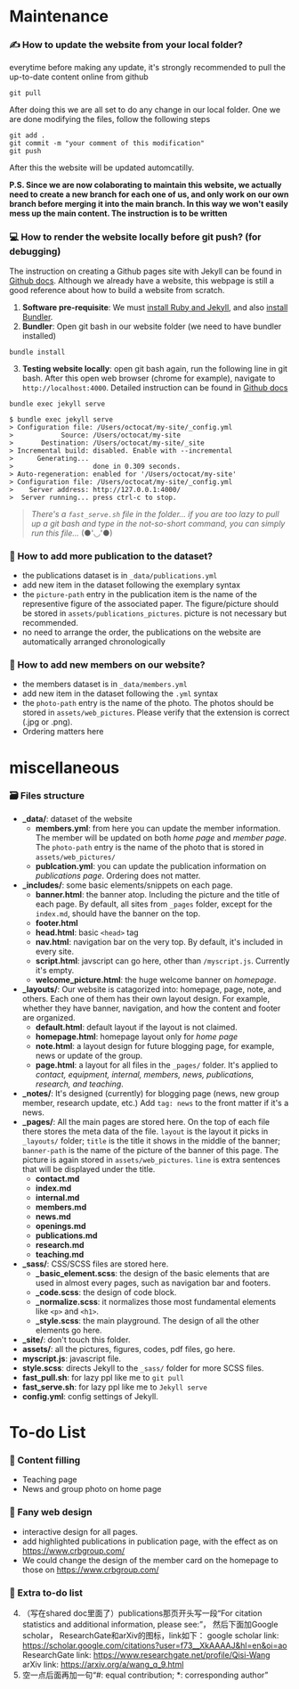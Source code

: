 # Maintenance
### ✍️ How to update the website from your local folder?
everytime before making any update, it's strongly recommended to pull the up-to-date content online from github
```git
git pull
```
After doing this we are all set to do any change in our local folder. One we are done modifying the files, follow the following steps
```git
git add .
git commit -m "your comment of this modification"
git push
```
After this the website will be updated automcatilly. 

**P.S. Since we are now colaborating to maintain this website, we actually need to create a new branch for each one of us, and only work on our own branch before merging it into the main branch. In this way we won't easily mess up the main content. The instruction is to be written**

### 💻 How to render the website locally before git push? (for debugging)
The instruction on creating a Github pages site with Jekyll can be found in [Github docs](https://docs.github.com/en/pages/setting-up-a-github-pages-site-with-jekyll/creating-a-github-pages-site-with-jekyll). Although we already have a website, this webpage is still a good reference about how to build a website from scratch.

1. **Software pre-requisite**: We must [install Ruby and Jekyll](https://jekyllrb.com/docs/installation/windows/), and also [install Bundler](https://bundler.io/).
2. **Bundler**: Open git bash in our website folder (we need to have bundler installed)
```git
bundle install
```
3. **Testing website locally**: open git bash again, run the following line in git bash. After this open web browser (chrome for example), navigate to `http://localhost:4000`. Detailed instruction can be found in [Github docs](https://docs.github.com/en/pages/setting-up-a-github-pages-site-with-jekyll/testing-your-github-pages-site-locally-with-jekyll)
```git
bundle exec jekyll serve
```
```git
$ bundle exec jekyll serve
> Configuration file: /Users/octocat/my-site/_config.yml
>            Source: /Users/octocat/my-site
>       Destination: /Users/octocat/my-site/_site
> Incremental build: disabled. Enable with --incremental
>      Generating...
>                    done in 0.309 seconds.
> Auto-regeneration: enabled for '/Users/octocat/my-site'
> Configuration file: /Users/octocat/my-site/_config.yml
>    Server address: http://127.0.0.1:4000/
>  Server running... press ctrl-c to stop.
```

> *There's a `fast_serve.sh` file in the folder... if you are too lazy to pull up a git bash and type in the not-so-short command, you can simply run this file...*
>  (●'◡'●)


### 📖 How to add more publication to the dataset?
- the publications dataset is in `_data/publications.yml`
- add new item in the dataset following the exemplary syntax
- the `picture-path` entry in the publication item is the name of the representive figure of the associated paper. The figure/picture should be stored in `assets/publications_pictures`. picture is not necessary but recommended.
- no need to arrange the order, the publications on the website are automatically arranged chronologically

### 🧙 How to add new members on our website?
- the members dataset is in `_data/members.yml`
- add new item in the dataset following the `.yml` syntax
- the `photo-path` entry is the name of the photo. The photos should be stored in `assets/web_pictures`. Please verify that the extension is correct (.jpg or .png).
- Ordering matters here




# miscellaneous
### 🗃️ Files structure
- **_data/**: dataset of the website 
    - **members.yml**: from here you can update the member information. The member will be updated on both *home page* and *member page*. The `photo-path` entry is the name of the photo that is stored in `assets/web_pictures/` 
    - **publcation.yml**: you can update the publication information on *publications page*. Ordering does not matter.
- **_includes/**: some basic elements/snippets on each page.
    - **banner.html**: the banner atop. Including the picture and the title of each page. By default, all sites from `_pages` folder, except for the `index.md`, should have the banner on the top.
    - **footer.html**
    - **head.html**: basic `<head>` tag
    - **nav.html**: navigation bar on the very top. By default, it's included in every site. 
    - **script.html**: javscript can go here, other than `/myscript.js`. Currently it's empty.
    - **welcome_picture.html**: the huge welcome banner on *homepage*. 
- **_layouts/**: Our website is catagorized into: homepage, page, note, and others. Each one of them has their own layout design. For example, whether they have banner, navigation, and how the content and footer are organized.
    - **default.html**: default layout if the layout is not claimed.
    - **homepage.html**: homepage layout only for *home page*
    - **note.html**: a layout design for future blogging page, for example, news or update of the group.
    - **page.html**: a layout for all files in the `_pages/` folder. It's applied to *contact, equipment, internal, members, news, publications, research, and teaching*.
- **_notes/**: It's designed (currently) for blogging page (news, new group member, research update, etc.) Add `tag: news` to the front matter if it's a news.
- **_pages/**: All the main pages are stored here. On the top of each file there stores the meta data of the file. `layout` is the layout it picks in `_layouts/` folder; `title` is the title it shows in the middle of the banner; `banner-path` is the name of the picture of the banner of this page. The picture is again stored in `assets/web_pictures`. `line` is extra sentences that will be displayed under the title.  
    - **contact.md**
    - **index.md**
    - **internal.md**
    - **members.md**
    - **news.md**
    - **openings.md**
    - **publications.md**
    - **research.md**
    - **teaching.md**
- **_sass/**: CSS/SCSS files are stored here.
    - **_basic_element.scss**: the design of the basic elements that are used in almost every pages, such as navigation bar and footers.
    - **_code.scss**: the design of code block.
    - **_normalize.scss**: it normalizes those most fundamental elements like `<p>` and `<h1>`.
    - **_style.scss**: the main playground. The design of all the other elements go here.
- **_site/**: don't touch this folder.
- **assets/**: all the pictures, figures, codes, pdf files, go here. 
- **myscript.js**: javascript file. 
- **style.scss**: directs Jekyll to the `_sass/` folder for more SCSS files.
- **fast_pull.sh**: for lazy ppl like me to `git pull`
- **fast_serve.sh**: for lazy ppl like me to `Jekyll serve`
- **config.yml**: config settings of Jekyll.



# To-do List

### 🍉 Content filling
- Teaching page
- News and group photo on home page
### 🌟 Fany web design
- interactive design for all pages. 
- add highlighted publications in publication page, with the effect as on https://www.crbgroup.com/
- We could change the design of the member card on the homepage to those on https://www.crbgroup.com/

### 🧀 Extra to-do list
4. （写在shared doc里面了）publications那页开头写一段“For citation statistics and additional information, please see:”， 然后下面加Google scholar， ResearchGate和arXiv的图标，link如下：
google scholar link: https://scholar.google.com/citations?user=f73__XkAAAAJ&hl=en&oi=ao
ResearchGate link: https://www.researchgate.net/profile/Qisi-Wang
arXiv link: https://arxiv.org/a/wang_q_9.html
5. 空一点后面再加一句“#: equal contribution; *: corresponding author”
